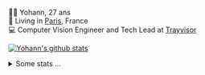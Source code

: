 <p>
  👨🏻 <bold>Yohann</bold>, 27 ans<br/>
  💼 Living in <a href="https://www.google.com/maps?q=paris">Paris</a>, France<br/>
  💻 Computer Vision Engineer and Tech Lead at <a href="https://trayvisor.com/">Trayvisor</a><br/>
</p>

<a href="https://github.com/anuraghazra/github-readme-stats"><img align="center" src="https://github-readme-stats-go94hl40s-yohann84l.vercel.app//api?username=yohann84L&show_icons=true&include_all_commits=true" alt="Yohann's github stats" /> </a>


<details>
  <summary>Some stats ...</summary><br/>
  

<!--START_SECTION:waka-->
![Code Time](http://img.shields.io/badge/Code%20Time-959%20hrs%2052%20mins-blue)

![Profile Views](http://img.shields.io/badge/Profile%20Views-0-blue)

**🐱 My GitHub Data** 

> 📦 440.7 kB Used in GitHub's Storage 
 > 
> 🏆 50 Contributions in the Year 2024
 > 
> 🚫 Not Opted to Hire
 > 
> 📜 24 Public Repositories 
 > 
> 🔑 21 Private Repositories 
 > 
**I'm an Early 🐤** 

```text
🌞 Morning                14628 commits       ████████░░░░░░░░░░░░░░░░░   30.79 % 
🌆 Daytime                27286 commits       ██████████████░░░░░░░░░░░   57.43 % 
🌃 Evening                5433 commits        ███░░░░░░░░░░░░░░░░░░░░░░   11.44 % 
🌙 Night                  163 commits         ░░░░░░░░░░░░░░░░░░░░░░░░░   00.34 % 
```
📅 **I'm Most Productive on Wednesday** 

```text
Monday                   8991 commits        █████░░░░░░░░░░░░░░░░░░░░   18.92 % 
Tuesday                  8737 commits        █████░░░░░░░░░░░░░░░░░░░░   18.39 % 
Wednesday                10435 commits       █████░░░░░░░░░░░░░░░░░░░░   21.96 % 
Thursday                 9960 commits        █████░░░░░░░░░░░░░░░░░░░░   20.96 % 
Friday                   8685 commits        █████░░░░░░░░░░░░░░░░░░░░   18.28 % 
Saturday                 243 commits         ░░░░░░░░░░░░░░░░░░░░░░░░░   00.51 % 
Sunday                   459 commits         ░░░░░░░░░░░░░░░░░░░░░░░░░   00.97 % 
```


📊 **This Week I Spent My Time On** 

```text
🕑︎ Time Zone: Europe/Paris

💬 Programming Languages: 
Python                   6 hrs 12 mins       ████████████████████░░░░░   80.71 % 
YAML                     1 hr 15 mins        ████░░░░░░░░░░░░░░░░░░░░░   16.38 % 
XML                      5 mins              ░░░░░░░░░░░░░░░░░░░░░░░░░   01.22 % 
TOML                     3 mins              ░░░░░░░░░░░░░░░░░░░░░░░░░   00.65 % 
Docker                   2 mins              ░░░░░░░░░░░░░░░░░░░░░░░░░   00.60 % 

🔥 Editors: 
PyCharm                  6 hrs 54 mins       ██████████████████████░░░   89.84 % 
VS Code                  46 mins             ███░░░░░░░░░░░░░░░░░░░░░░   10.16 % 

💻 Operating System: 
Mac                      7 hrs 41 mins       █████████████████████████   100.00 % 
```

**I Mostly Code in Python** 

```text
Python                   23 repos            █████████████░░░░░░░░░░░░   53.49 % 
Jupyter Notebook         5 repos             ███░░░░░░░░░░░░░░░░░░░░░░   11.63 % 
JavaScript               3 repos             ██░░░░░░░░░░░░░░░░░░░░░░░   06.98 % 
HTML                     2 repos             █░░░░░░░░░░░░░░░░░░░░░░░░   04.65 % 
Shell                    1 repo              █░░░░░░░░░░░░░░░░░░░░░░░░   02.33 % 
```




 Last Updated on 09/01/2024 00:32:57 UTC
<!--END_SECTION:waka-->
